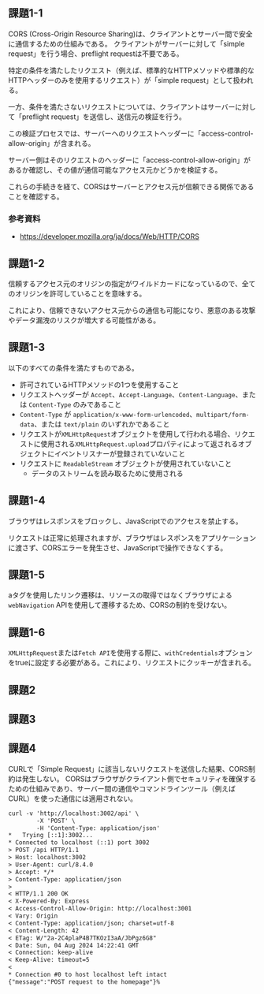 ## 課題1-1
CORS (Cross-Origin Resource Sharing)は、クライアントとサーバー間で安全に通信するための仕組みである。
クライアントがサーバーに対して「simple request」を行う場合、preflight requestは不要である。

特定の条件を満たしたリクエスト（例えば、標準的なHTTPメソッドや標準的なHTTPヘッダーのみを使用するリクエスト）が「simple request」として扱われる。

一方、条件を満たさないリクエストについては、クライアントはサーバーに対して「preflight request」を送信し、送信元の検証を行う。

この検証プロセスでは、サーバーへのリクエストヘッダーに「access-control-allow-origin」が含まれる。

サーバー側はそのリクエストのヘッダーに「access-control-allow-origin」があるか確認し、その値が通信可能なアクセス元かどうかを検証する。

これらの手続きを経て、CORSはサーバーとアクセス元が信頼できる関係であることを確認する。

### 参考資料
- https://developer.mozilla.org/ja/docs/Web/HTTP/CORS

## 課題1-2
信頼するアクセス元のオリジンの指定がワイルドカードになっているので、全てのオリジンを許可していることを意味する。

これにより、信頼できないアクセス元からの通信も可能になり、悪意のある攻撃やデータ漏洩のリスクが増大する可能性がある。

## 課題1-3
以下のすべての条件を満たすものである。

- 許可されているHTTPメソッドの1つを使用すること
- リクエストヘッダーが `Accept`、`Accept-Language`、`Content-Language`、または `Content-Type` のみであること
- `Content-Type` が `application/x-www-form-urlencoded`、`multipart/form-data`、または `text/plain` のいずれかであること
- リクエストが`XMLHttpRequest`オブジェクトを使用して行われる場合、リクエストに使用される`XMLHttpRequest.upload`プロパティによって返されるオブジェクトにイベントリスナーが登録されていないこと
- リクエストに `ReadableStream` オブジェクトが使用されていないこと
    - データのストリームを読み取るために使用される

## 課題1-4
ブラウザはレスポンスをブロックし、JavaScriptでのアクセスを禁止する。

リクエストは正常に処理されますが、ブラウザはレスポンスをアプリケーションに渡さず、CORSエラーを発生させ、JavaScriptで操作できなくする。

## 課題1-5
aタグを使用したリンク遷移は、リソースの取得ではなくブラウザによる`webNavigation` APIを使用して遷移するため、CORSの制約を受けない。

## 課題1-6
`XMLHttpRequest`または`Fetch API`を使用する際に、`withCredentials`オプションをtrueに設定する必要がある。これにより、リクエストにクッキーが含まれる。

## 課題2

## 課題3

## 課題4
CURLで「Simple Request」に該当しないリクエストを送信した結果、CORS制約は発生しない。
CORSはブラウザがクライアント側でセキュリティを確保するための仕組みであり、サーバー間の通信やコマンドラインツール（例えばCURL）を使った通信には適用されない。

```txt
curl -v 'http://localhost:3002/api' \
        -X 'POST' \
        -H 'Content-Type: application/json'
*   Trying [::1]:3002...
* Connected to localhost (::1) port 3002
> POST /api HTTP/1.1
> Host: localhost:3002
> User-Agent: curl/8.4.0
> Accept: */*
> Content-Type: application/json
>
< HTTP/1.1 200 OK
< X-Powered-By: Express
< Access-Control-Allow-Origin: http://localhost:3001
< Vary: Origin
< Content-Type: application/json; charset=utf-8
< Content-Length: 42
< ETag: W/"2a-2C4plaP4B7TKOzI3aA/JbPgz6G8"
< Date: Sun, 04 Aug 2024 14:22:41 GMT
< Connection: keep-alive
< Keep-Alive: timeout=5
<
* Connection #0 to host localhost left intact
{"message":"POST request to the homepage"}%
```

